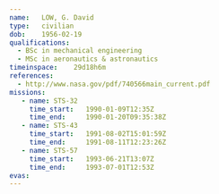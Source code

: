 ```yaml
---
name:	LOW, G. David
type:	civilian
dob:	1956-02-19
qualifications:
  - BSc in mechanical engineering
  - MSc in aeronautics & astronautics
timeinspace:	29d18h6m
references:
  - http://www.nasa.gov/pdf/740566main_current.pdf
missions:
   - name: STS-32
     time_start:   1990-01-09T12:35Z
     time_end:     1990-01-20T09:35:38Z
   - name: STS-43
     time_start:   1991-08-02T15:01:59Z
     time_end:     1991-08-11T12:23:26Z
   - name: STS-57
     time_start:   1993-06-21T13:07Z
     time_end:     1993-07-01T12:53Z
evas:
---
```

